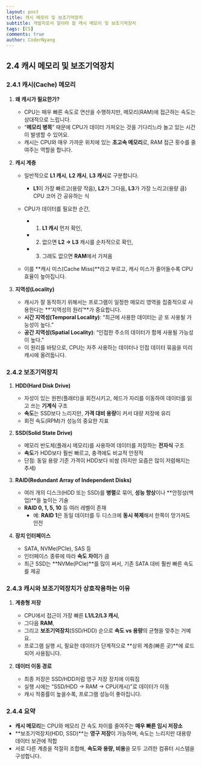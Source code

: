 ```yaml
---
layout: post
title: 캐시 메모리 및 보조기억장치
subtitle: 개발자로서 알아야 할 캐시 메모리 및 보조기억장치
tags: [CS]
comments: true
author: CoderNyang
---
```



## **2.4 캐시 메모리 및 보조기억장치**

### 2.4.1 캐시(Cache) 메모리

1. **왜 캐시가 필요한가?**

   * CPU는 매우 빠른 속도로 연산을 수행하지만, 메모리(RAM)에 접근하는 속도는 상대적으로 느립니다.
   * “**메모리 병목**” 때문에 CPU가 데이터 가져오는 것을 기다리느라 놀고 있는 시간이 발생할 수 있어요.
   * 캐시는 CPU와 매우 가까운 위치에 있는 **초고속 메모리**로, RAM 접근 횟수를 줄여주는 역할을 합니다.<br/>

2. **캐시 계층**

   * 일반적으로 **L1 캐시**, **L2 캐시**, **L3 캐시**로 구분합니다.
     * **L1**이 가장 빠르고(용량 작음), **L2**가 그다음, **L3**가 가장 느리고(용량 큼) CPU 코어 간 공유하는 식

   * CPU가 데이터를 필요한 순간,

     * 1. **L1 캐시** 먼저 확인,
     * 2. 없으면 **L2 → L3** 캐시를 순차적으로 확인,
     * 3. 그래도 없으면 **RAM**에서 가져옴

   * 이를 **캐시 미스(Cache Miss)**라고 부르고, 캐시 미스가 줄어들수록 CPU 효율이 높아집니다.<br/>

3. **지역성(Locality)**

   * 캐시가 잘 동작하기 위해서는 프로그램이 일정한 메모리 영역을 집중적으로 사용한다는 **‘지역성의 원리’**가 중요합니다.
   * **시간 지역성(Temporal Locality)**: “최근에 사용한 데이터는 곧 또 사용될 가능성이 높다.”
   * **공간 지역성(Spatial Locality)**: “인접한 주소의 데이터가 함께 사용될 가능성이 높다.”
   * 이 원리를 바탕으로, CPU는 자주 사용하는 데이터나 인접 데이터 묶음을 미리 캐시에 올려둡니다.<br/>


### 2.4.2 보조기억장치

1. **HDD(Hard Disk Drive)**

   * 자성이 있는 원판(플래터)을 회전시키고, 헤드가 자리를 이동하여 데이터를 읽고 쓰는 **기계식** 구조
   * **속도**는 SSD보다 느리지만, **가격 대비 용량**이 커서 대량 저장에 유리
   * 회전 속도(RPM)가 성능의 중요한 지표<br/>

2. **SSD(Solid State Drive)**

   * 메모리 반도체(플래시 메모리)를 사용하여 데이터를 저장하는 **전자식** 구조
   * **속도**가 HDD보다 훨씬 빠르고, 충격에도 비교적 안정적
   * 단점: 동일 용량 기준 가격이 HDD보다 비쌈 (하지만 요즘은 많이 저렴해지는 추세)<br/>

3. **RAID(Redundant Array of Independent Disks)**

   * 여러 개의 디스크(HDD 또는 SSD)를 **병렬**로 묶어, **성능 향상**이나 **안정성(백업)**을 높이는 기술
   * **RAID 0, 1, 5, 10** 등 여러 레벨이 존재
     * 예: **RAID 1**은 동일 데이터를 두 디스크에 **동시 복제**해서 한쪽이 망가져도 안전<br/>

4. **장치 인터페이스**

   * SATA, NVMe(PCIe), SAS 등
   * 인터페이스 종류에 따라 **속도 차이**가 큼
   * 최근 SSD는 **NVMe(PCIe)**를 많이 써서, 기존 SATA 대비 훨씬 빠른 속도를 제공<br/>


### 2.4.3 캐시와 보조기억장치가 상호작용하는 이유

1. **계층형 저장**

   * CPU에서 접근이 가장 빠른 **L1/L2/L3 캐시**,
   * 그다음 **RAM**,
   * 그리고 **보조기억장치**(SSD/HDD) 순으로 **속도 vs 용량**의 균형을 맞추는 거예요.
   * 프로그램 실행 시, 필요한 데이터가 단계적으로 **상위 계층(빠른 곳)**에 로드되어 사용됩니다.<br/>

2. **데이터 이동 경로**

   * 최종 저장은 SSD/HDD처럼 영구 저장 장치에 이뤄짐
   * 실행 시에는 “SSD/HDD → RAM → CPU(캐시)”로 데이터가 이동
   * 캐시 적중률이 높을수록, 프로그램 성능이 좋아집니다.<br/>


### 2.4.4 요약

* **캐시 메모리**는 CPU와 메모리 간 속도 차이를 줄여주는 **매우 빠른 임시 저장소**
* **보조기억장치(HDD, SSD)**는 **영구 저장**이 가능하며, 속도는 느리지만 대용량 데이터 보관에 적합
* 서로 다른 계층을 적절히 조합해, **속도와 용량, 비용**을 모두 고려한 컴퓨터 시스템을 구성합니다.<br/>

